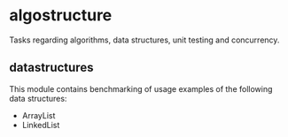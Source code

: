 # algostructure
Tasks regarding algorithms, data structures, unit testing and concurrency.


## datastructures
This module contains benchmarking of usage examples of the following data structures:
 - ArrayList
 - LinkedList
